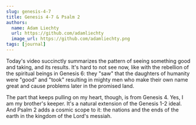 ```yaml
---
slug: genesis-4-7
title: Genesis 4-7 & Psalm 2
authors:
  name: Adam Liechty
  url: https://github.com/adamliechty
  image_url: https://github.com/adamliechty.png
tags: [journal]
---
```


Today's video succinctly summarizes the pattern of seeing something good
and taking, and its results. It's hard to not see now, like
with the rebellion of the spiritual beings in Genesis 6: they "saw" that the
daughters of humanity were "good" and "took" resulting in mighty men who
make their own name great and cause problems later in the promised land.

The part that keeps pulling on my heart, though, is from Genesis 4.
Yes, I am my brother's keeper. It's a natural extension of the Genesis 1-2
ideal. And Psalm 2 adds a cosmic scope to it: the nations and the ends of the
earth in the kingdom of the Lord's messiah.
